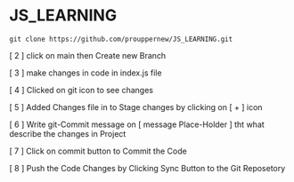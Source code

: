 # JS_LEARNING

<!-- [ 1 ] git clone repo_link space -->
    git clone https://github.com/prouppernew/JS_LEARNING.git

[ 2 ] click on main then Create new Branch

[ 3 ] make changes in code in index.js file 

[ 4 ] Clicked on git icon to see changes 

[ 5 ] Added Changes file in to Stage changes by clicking on [ + ] icon

[ 6 ] Write git-Commit message on [ message Place-Holder ] tht what describe the changes in Project 

[ 7 ] Click on commit button to Commit the Code 

[ 8 ] Push the Code Changes by Clicking Sync Button to the Git Reposetory 